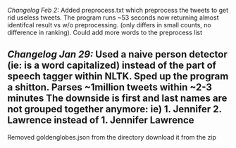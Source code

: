 *Changelog Feb 2:*
Added preprocess.txt which preprocess the tweets to get rid useless tweets. 
The program runs ~53 seconds now returning almost identifcal result vs w/o
preprocessing. (only differs in small counts, no difference in ranking).
Could add more words to the preprocess list

*Changelog Jan 29:*
Used a naive person detector (ie: is a word capitalized) instead of
the part of speech tagger within NLTK. Sped up the program a shitton. 
Parses ~1million tweets within ~2-3 minutes
The downside is first and last names are not grouped together anymore:
ie) 1. Jennifer 2. Lawrence instead of 1. Jennifer Lawrence
----------------------

Removed goldenglobes.json from the directory
download it from the zip 

